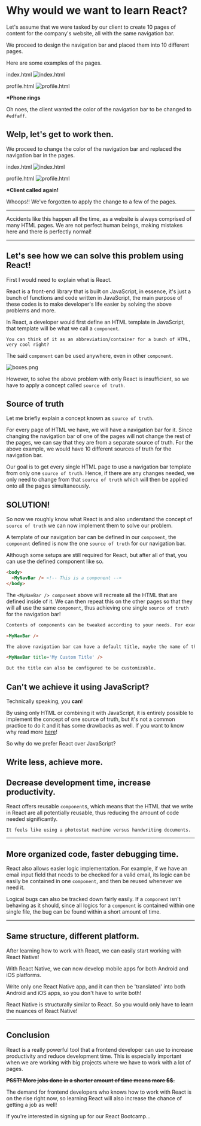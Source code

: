 # Why would we want to learn React?

Let's assume that we were tasked by our client to create 10 pages of content for the company's website, all with the same navigation bar.

We proceed to design the navigation bar and placed them into 10 different pages.

Here are some examples of the pages.

index.html
![index.html](../ver1/example.png)

profile.html
![profile.html](../ver1/example2.png)

**\*Phone rings**

Oh noes, the client wanted the color of the navigation bar to be changed to `#edfaff`.

## Welp, let's get to work then.

We proceed to change the color of the navigation bar and replaced the navigation bar in the pages.

index.html
![index.html](../ver1/example3.png)

profile.html
![profile.html](../ver1/example2.png)

**\*Client called again!**

Whoops!! We've forgotten to apply the change to a few of the pages.

---

Accidents like this happen all the time, as a website is always comprised of many HTML pages. We are not perfect human beings, making mistakes here and there is perfectly normal!

---

## Let's see how we can solve this problem using React!

First I would need to explain what is React.

React is a front-end library that is built on JavaScript, in essence, it's just a bunch of functions and code written in JavaScript, the main purpose of these codes is to make developer's life easier by solving the above problems and more.

In React, a developer would first define an HTML template in JavaScript, that template will be what we call a `component`.

```
You can think of it as an abbreviation/container for a bunch of HTML, very cool right?
```

The said `component` can be used anywhere, even in other `component`.

![boxes.png](../ver1/boxes.png)

However, to solve the above problem with only React is insufficient, so we have to apply a concept called `source of truth`.

## Source of truth

Let me briefly explain a concept known as `source of truth`.

For every page of HTML we have, we will have a navigation bar for it. Since changing the navigation bar of one of the pages will not change the rest of the pages, we can say that they are from a separate source of truth. For the above example, we would have 10 different sources of truth for the navigation bar.

Our goal is to get every single HTML page to use a navigation bar template from only one `source of truth`. Hence, if there are any changes needed, we only need to change from that `source of truth` which will then be applied onto all the pages simultaneously.

## SOLUTION!

So now we roughly know what React is and also understand the concept of `source of truth` we can now implement them to solve our problem.

A template of our navigation bar can be defined in our `component`, the `component` defined is now the one `source of truth` for our navigation bar.

Although some setups are still required for React, but after all of that, you can use the defined component like so.

```HTML
<body>
  <MyNavBar /> <!-- This is a component -->
</body>
```

The `<MyNavBar /> component` above will recreate all the HTML that are defined inside of it. We can then repeat this on the other pages so that they will all use the same `component`, thus achieving one single `source of truth` for the navigation bar!

```HTML
Contents of components can be tweaked according to your needs. For example,

<MyNavBar />

The above navigation bar can have a default title, maybe the name of the company or app.

<MyNavBar title='My Custom Title' />

But the title can also be configured to be customizable.
```

## Can't we achieve it using JavaScript?

Technically speaking, you **can**!

By using only HTML or combining it with JavaScript, it is entirely possible to implement the concept of one source of truth, but it's not a common practice to do it and it has some drawbacks as well. If you want to know why read more [here](further-reading.md)!

So why do we prefer React over JavaScript?

## Write less, achieve more.

## Decrease development time, increase productivity.

React offers reusable `component`s, which means that the HTML that we write in React are all potentially reusable, thus reducing the amount of code needed significantly.

```
It feels like using a photostat machine versus handwriting documents.
```

---

## More organized code, faster debugging time.

React also allows easier logic implementation. For example, if we have an email input field that needs to be checked for a valid email, its logic can be easily be contained in one `component`, and then be reused whenever we need it.

Logical bugs can also be tracked down fairly easily. If a `component` isn't behaving as it should, since all logics for a `component` is contained within one single file, the bug can be found within a short amount of time.

---

## Same structure, different platform.

After learning how to work with React, we can easily start working with React Native!

With React Native, we can now develop mobile apps for both Android and iOS platforms.

Write only one React Native app, and it can then be 'translated' into both Android and iOS apps, so you don't have to write both!

React Native is structurally similar to React. So you would only have to learn the nuances of React Native!

---

## Conclusion

React is a really powerful tool that a frontend developer can use to increase productivity and reduce development time. This is especially important when we are working with big projects where we have to work with a lot of pages.

~~**PSST! More jobs done in a shorter amount of time means more \$\$.**~~

The demand for frontend developers who knows how to work with React is on the rise right now, so learning React will also increase the chance of getting a job as well!

If you're interested in signing up for our React Bootcamp...
